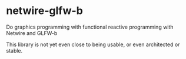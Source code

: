 netwire-glfw-b
==============

Do graphics programming with functional reactive programming with Netwire and GLFW-b

This library is not yet even close to being usable, or even architected or stable.
